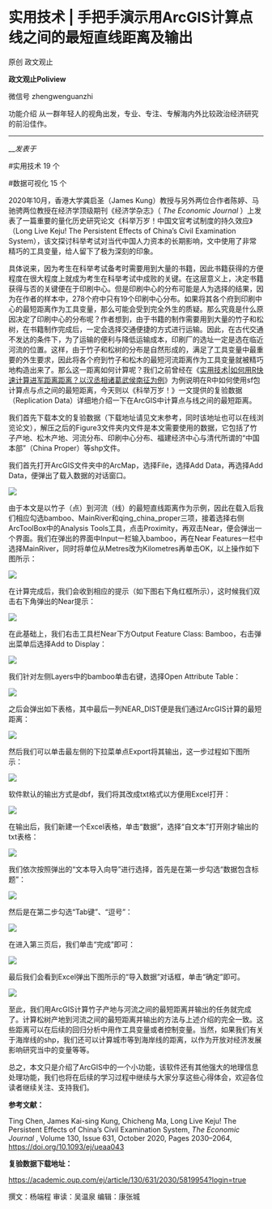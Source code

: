 

#  实用技术 | 手把手演示用ArcGIS计算点线之间的最短直线距离及输出

原创 政文观止 

**政文观止Poliview** 

微信号 zhengwenguanzhi

功能介绍 从一群年轻人的视角出发，专业、专注、专解海内外比较政治经济研究的前沿佳作。

____

___发表于_


#实用技术 19 个

#数据可视化 15 个

2020年10月，香港大学龚启圣（James Kung）教授与另外两位合作者陈婷、马驰骋两位教授在经济学顶级期刊《经济学杂志》（ _The Economic
Journal_ ）上发表了一篇重要的量化历史研究论文《科举万岁！中国文官考试制度的持久效应》（Long Live Keju! The Persistent
Effects of China’s Civil Examination
System），该文探讨科举考试对当代中国人力资本的长期影响，文中使用了非常精巧的工具变量，给人留下了极为深刻的印象。

  

具体说来，因为考生在科举考试备考时需要用到大量的书籍，因此书籍获得的方便程度在很大程度上就成为考生在科举考试中成败的关键。在这层意义上，决定书籍获得与否的关键便在于印刷中心。但是印刷中心的分布可能是人为选择的结果，因为在作者的样本中，278个府中只有19个印刷中心分布。如果将其各个府到印刷中心的最短距离作为工具变量，那么可能会受到完全外生的质疑。那么究竟是什么原因决定了印刷中心的分布呢？作者想到，由于书籍的制作需要用到大量的竹子和松树，在书籍制作完成后，一定会选择交通便捷的方式进行运输。因此，在古代交通不发达的条件下，为了运输的便利与降低运输成本，印刷厂的选址一定是选在临近河流的位置。这样，由于竹子和松树的分布是自然形成的，满足了工具变量中最重要的外生要求，因此将各个府到竹子和松木的最短河流距离作为工具变量就被精巧地构造出来了。那么这一距离如何计算呢？我们之前曾经在《[实用技术|如何用R快速计算进军距离距离？以汉丞相诸葛武侯南征为例](http://mp.weixin.qq.com/s?__biz=MzI5ODY0MTQ1OA==&mid=2247490392&idx=1&sn=e2989921177e5dcaa10db7abe666f4c8&chksm=eca3ea05dbd46313d83742ac916c3e7ad91d1871ca3a484e063ea85ebae35cd9ee0aa7ae37d8&scene=21#wechat_redirect)》为例说明在R中如何使用sf包计算点与点之间的最短距离，今天则以《科举万岁！》一文提供的复验数据（Replication
Data）详细地介绍一下在ArcGIS中计算点与线之间的最短距离。

  

我们首先下载本文的复验数据（下载地址请见文末参考，同时该地址也可以在线浏览论文），解压之后的Figure3文件夹内文件是本文需要使用的数据，它包括了竹子产地、松木产地、河流分布、印刷中心分布、福建经济中心与清代所谓的“中国本部”（China
Proper）等shp文件。

  

我们首先打开ArcGIS文件夹中的ArcMap，选择File，选择Add Data，再选择Add Data，便弹出了载入数据的对话窗口。

![](/images/63/2.png)

由于本文是以竹子（点）到河流（线）的最短直线距离作为示例，因此在载入后我们相应勾选bamboo、MainRiver和qing_china_proper三项，接着选择右侧ArcToolBox中的Analysis
Tools工具，点击Proximity，再双击Near，便会弹出一个界面。我们在弹出的界面中Input一栏输入bamboo，再在Near
Features一栏中选择MainRiver，同时将单位从Metres改为Kilometres再单击OK，以上操作如下图所示：

![](/images/63/3.png)

在计算完成后，我们会收到相应的提示（如下图右下角红框所示），这时候我们双击右下角弹出的Near提示：

![](/images/63/4.jpeg)

在此基础上，我们右击工具栏Near下方Output Feature Class: Bamboo，右击弹出菜单后选择Add to Display：

![](/images/63/5.jpeg)

我们针对左侧Layers中的bamboo单击右键，选择Open Attribute Table：

![](/images/63/6.jpeg)

之后会弹出如下表格，其中最后一列NEAR_DIST便是我们通过ArcGIS计算的最短距离：

![](/images/63/7.png)

然后我们可以单击最左侧的下拉菜单点Export将其输出，这一步过程如下图所示：

![](/images/63/8.png)

软件默认的输出方式是dbf，我们将其改成txt格式以方便用Excel打开：  

![](/images/63/9.png)

在输出后，我们新建一个Excel表格，单击“数据”，选择“自文本”打开刚才输出的txt表格：

![](/images/63/10.png)

我们依次按照弹出的“文本导入向导”进行选择，首先是在第一步勾选“数据包含标题”：

![](/images/63/11.png)

然后是在第二步勾选“Tab键”、“逗号”：

![](/images/63/12.png)

在进入第三页后，我们单击“完成”即可：

![](/images/63/13.png)

最后我们会看到Excel弹出下图所示的“导入数据”对话框，单击“确定”即可。

![](/images/63/14.png)

至此，我们用ArcGIS计算竹子产地与河流之间的最短距离并输出的任务就完成了。计算松树产地到河流之间的最短距离并输出的方法与上述介绍的完全一致。这些距离可以在后续的回归分析中用作工具变量或者控制变量。当然，如果我们有关于海岸线的shp，我们还可以计算城市等到海岸线的距离，以作为开放对经济发展影响研究当中的变量等等。

  

总之，本文只是介绍了ArcGIS中的一个小功能，该软件还有其他强大的地理信息处理功能，我们也将在后续的学习过程中继续与大家分享这些心得体会，欢迎各位读者继续关注、支持我们。

  

 **参考文献：**

Ting Chen, James Kai-sing Kung, Chicheng Ma, Long Live Keju! The Persistent
Effects of China’s Civil Examination System, _The Economic Journal_ , Volume
130, Issue 631, October 2020, Pages 2030–2064,
https://doi.org/10.1093/ej/ueaa043

  

 **复验数据下载地址：**

https://academic.oup.com/ej/article/130/631/2030/5819954?login=true  

撰文：杨端程 审读：吴温泉 编辑：康张城  


